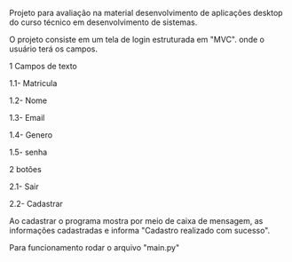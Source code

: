 Projeto para avaliação na material desenvolvimento de aplicações desktop do curso técnico em desenvolvimento de sistemas.

O projeto consiste em um tela de login estruturada em "MVC".
onde o usuário terá os campos.

1 Campos de texto

1.1- Matricula

1.2- Nome

1.3- Email

1.4- Genero

1.5- senha

2 botões

2.1- Sair 

2.2- Cadastrar

Ao cadastrar o programa mostra por meio de caixa de mensagem, as informações cadastradas e informa "Cadastro realizado com sucesso".

Para funcionamento rodar o arquivo "main.py"
